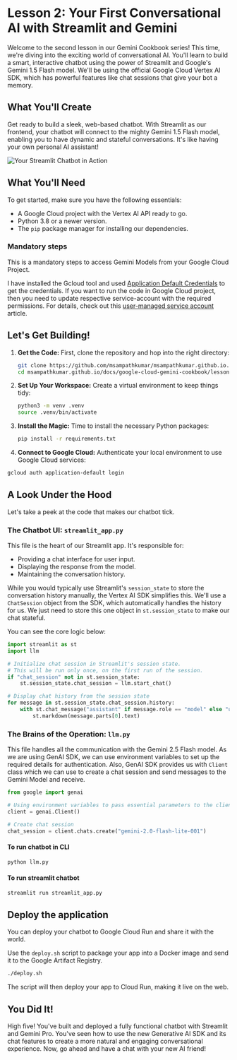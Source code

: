 # Lesson 2: Your First Conversational AI with Streamlit and Gemini

Welcome to the second lesson in our Gemini Cookbook series! This time, we're diving into the exciting world of conversational AI. You'll learn to build a smart, interactive chatbot using the power of Streamlit and Google's Gemini 1.5 Flash model. We'll be using the official Google Cloud Vertex AI SDK, which has powerful features like chat sessions that give your bot a memory.

## What You'll Create

Get ready to build a sleek, web-based chatbot. With Streamlit as our frontend, your chatbot will connect to the mighty Gemini 1.5 Flash model, enabling you to have dynamic and stateful conversations. It's like having your own personal AI assistant!

![Your Streamlit Chatbot in Action](https://storage.googleapis.com/github-repo/img/lesson-02-streamlit-chatbot.png)

## What You'll Need

To get started, make sure you have the following essentials:

*   A Google Cloud project with the Vertex AI API ready to go.
*   Python 3.8 or a newer version.
*   The `pip` package manager for installing our dependencies.

### Mandatory steps

This is a mandatory steps to access Gemini Models from your Google Cloud Project.

I have installed the Gcloud tool and used [Application Default Credentials](https://cloud.google.com/docs/authentication/provide-credentials-adc) to get the credentials.  If you want to run the code in Google Cloud project, then you need to update respective service-account with the required permissions. For details, check out this [user-managed service account](https://cloud.google.com/docs/authentication/set-up-adc-attached-service-account) article.


## Let's Get Building!

1.  **Get the Code:** First, clone the repository and hop into the right directory:

    ```bash
    git clone https://github.com/msampathkumar/msampathkumar.github.io.git
    cd msampathkumar.github.io/docs/google-cloud-gemini-cookbook/lesson-02
    ```

2.  **Set Up Your Workspace:** Create a virtual environment to keep things tidy:

    ```bash
    python3 -m venv .venv
    source .venv/bin/activate
    ```

3.  **Install the Magic:** Time to install the necessary Python packages:

    ```bash
    pip install -r requirements.txt
    ```

4.  **Connect to Google Cloud:** Authenticate your local environment to use Google Cloud services:

```bash
gcloud auth application-default login
```

## A Look Under the Hood

Let's take a peek at the code that makes our chatbot tick.

### The Chatbot UI: `streamlit_app.py`

This file is the heart of our Streamlit app. It's responsible for:
*   Providing a chat interface for user input.
*   Displaying the response from the model.
*   Maintaining the conversation history.

While you would typically use Streamlit's `session_state` to store the conversation history manually, the Vertex AI SDK simplifies this. We'll use a `ChatSession` object from the SDK, which automatically handles the history for us. We just need to store this one object in `st.session_state` to make our chat stateful.

You can see the core logic below:

```python
import streamlit as st
import llm

# Initialize chat session in Streamlit's session state.
# This will be run only once, on the first run of the session.
if "chat_session" not in st.session_state:
    st.session_state.chat_session = llm.start_chat()

# Display chat history from the session state
for message in st.session_state.chat_session.history:
    with st.chat_message("assistant" if message.role == "model" else "user"):
        st.markdown(message.parts[0].text)
```

### The Brains of the Operation: `llm.py`

This file handles all the communication with the Gemini 2.5 Flash model. As we are using GenAI SDK, we can use environment variables to set up the required details for authentication. Also, GenAI SDK provides us with `Client` class which we can use to create a chat session and send messages to the Gemini Model and receive.

```python
from google import genai

# Using environment variables to pass essential parameters to the client.
client = genai.Client()

# Create chat session
chat_session = client.chats.create("gemini-2.0-flash-lite-001")
```


#### To run chatbot in CLI

```bash
python llm.py
```

#### To run streamlit chatbot

```bash
streamlit run streamlit_app.py
```


## Deploy the application

You can deploy your chatbot to Google Cloud Run and share it with the world.

Use the `deploy.sh` script to package your app into a Docker image and send it to the Google Artifact Registry.

```bash
./deploy.sh
```

The script will then deploy your app to Cloud Run, making it live on the web.

## You Did It!

High five! You've built and deployed a fully functional chatbot with Streamlit and Gemini Pro. You've seen how to use the new Generative AI SDK and its chat features to create a more natural and engaging conversational experience. Now, go ahead and have a chat with your new AI friend!
